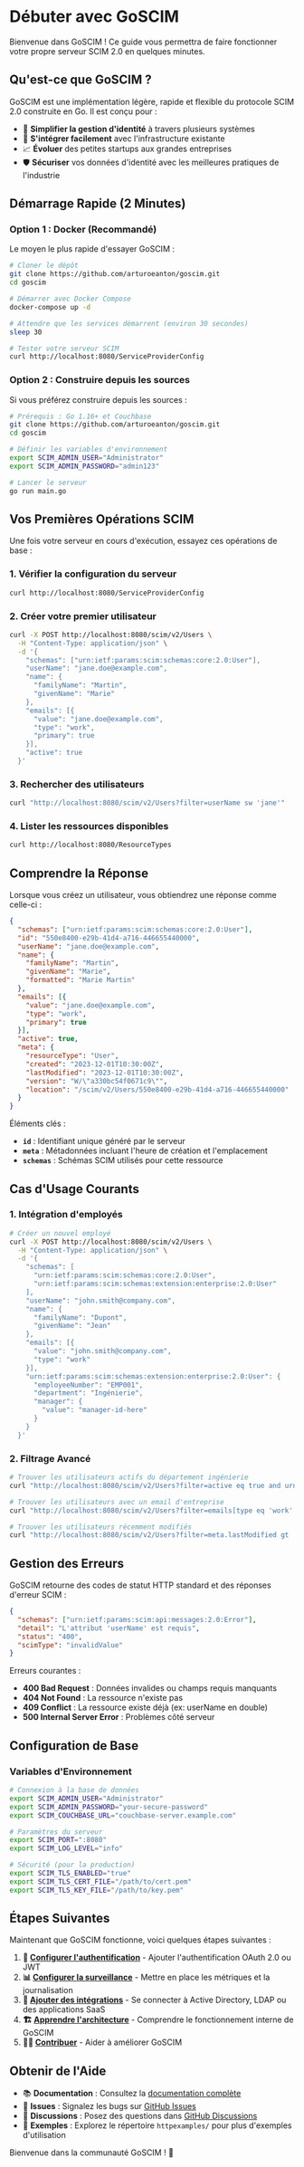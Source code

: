 # Débuter avec GoSCIM

Bienvenue dans GoSCIM ! Ce guide vous permettra de faire fonctionner votre propre serveur SCIM 2.0 en quelques minutes.

## Qu'est-ce que GoSCIM ?

GoSCIM est une implémentation légère, rapide et flexible du protocole SCIM 2.0 construite en Go. Il est conçu pour :

- 🚀 **Simplifier la gestion d'identité** à travers plusieurs systèmes
- 🔧 **S'intégrer facilement** avec l'infrastructure existante
- 📈 **Évoluer** des petites startups aux grandes entreprises
- 🛡️ **Sécuriser** vos données d'identité avec les meilleures pratiques de l'industrie

## Démarrage Rapide (2 Minutes)

### Option 1 : Docker (Recommandé)

Le moyen le plus rapide d'essayer GoSCIM :

```bash
# Cloner le dépôt
git clone https://github.com/arturoeanton/goscim.git
cd goscim

# Démarrer avec Docker Compose
docker-compose up -d

# Attendre que les services démarrent (environ 30 secondes)
sleep 30

# Tester votre serveur SCIM
curl http://localhost:8080/ServiceProviderConfig
```

### Option 2 : Construire depuis les sources

Si vous préférez construire depuis les sources :

```bash
# Prérequis : Go 1.16+ et Couchbase
git clone https://github.com/arturoeanton/goscim.git
cd goscim

# Définir les variables d'environnement
export SCIM_ADMIN_USER="Administrator"
export SCIM_ADMIN_PASSWORD="admin123"

# Lancer le serveur
go run main.go
```

## Vos Premières Opérations SCIM

Une fois votre serveur en cours d'exécution, essayez ces opérations de base :

### 1. Vérifier la configuration du serveur
```bash
curl http://localhost:8080/ServiceProviderConfig
```

### 2. Créer votre premier utilisateur
```bash
curl -X POST http://localhost:8080/scim/v2/Users \
  -H "Content-Type: application/json" \
  -d '{
    "schemas": ["urn:ietf:params:scim:schemas:core:2.0:User"],
    "userName": "jane.doe@example.com",
    "name": {
      "familyName": "Martin",
      "givenName": "Marie"
    },
    "emails": [{
      "value": "jane.doe@example.com",
      "type": "work",
      "primary": true
    }],
    "active": true
  }'
```

### 3. Rechercher des utilisateurs
```bash
curl "http://localhost:8080/scim/v2/Users?filter=userName sw 'jane'"
```

### 4. Lister les ressources disponibles
```bash
curl http://localhost:8080/ResourceTypes
```

## Comprendre la Réponse

Lorsque vous créez un utilisateur, vous obtiendrez une réponse comme celle-ci :

```json
{
  "schemas": ["urn:ietf:params:scim:schemas:core:2.0:User"],
  "id": "550e8400-e29b-41d4-a716-446655440000",
  "userName": "jane.doe@example.com",
  "name": {
    "familyName": "Martin",
    "givenName": "Marie",
    "formatted": "Marie Martin"
  },
  "emails": [{
    "value": "jane.doe@example.com",
    "type": "work",
    "primary": true
  }],
  "active": true,
  "meta": {
    "resourceType": "User",
    "created": "2023-12-01T10:30:00Z",
    "lastModified": "2023-12-01T10:30:00Z",
    "version": "W/\"a330bc54f0671c9\"",
    "location": "/scim/v2/Users/550e8400-e29b-41d4-a716-446655440000"
  }
}
```

Éléments clés :
- **`id`** : Identifiant unique généré par le serveur
- **`meta`** : Métadonnées incluant l'heure de création et l'emplacement
- **`schemas`** : Schémas SCIM utilisés pour cette ressource

## Cas d'Usage Courants

### 1. Intégration d'employés
```bash
# Créer un nouvel employé
curl -X POST http://localhost:8080/scim/v2/Users \
  -H "Content-Type: application/json" \
  -d '{
    "schemas": [
      "urn:ietf:params:scim:schemas:core:2.0:User",
      "urn:ietf:params:scim:schemas:extension:enterprise:2.0:User"
    ],
    "userName": "john.smith@company.com",
    "name": {
      "familyName": "Dupont",
      "givenName": "Jean"
    },
    "emails": [{
      "value": "john.smith@company.com",
      "type": "work"
    }],
    "urn:ietf:params:scim:schemas:extension:enterprise:2.0:User": {
      "employeeNumber": "EMP001",
      "department": "Ingénierie",
      "manager": {
        "value": "manager-id-here"
      }
    }
  }'
```

### 2. Filtrage Avancé
```bash
# Trouver les utilisateurs actifs du département ingénierie
curl "http://localhost:8080/scim/v2/Users?filter=active eq true and urn:ietf:params:scim:schemas:extension:enterprise:2.0:User:department eq 'Ingénierie'"

# Trouver les utilisateurs avec un email d'entreprise
curl "http://localhost:8080/scim/v2/Users?filter=emails[type eq 'work' and value ew '@company.com']"

# Trouver les utilisateurs récemment modifiés
curl "http://localhost:8080/scim/v2/Users?filter=meta.lastModified gt '2023-01-01T00:00:00Z'"
```

## Gestion des Erreurs

GoSCIM retourne des codes de statut HTTP standard et des réponses d'erreur SCIM :

```json
{
  "schemas": ["urn:ietf:params:scim:api:messages:2.0:Error"],
  "detail": "L'attribut 'userName' est requis",
  "status": "400",
  "scimType": "invalidValue"
}
```

Erreurs courantes :
- **400 Bad Request** : Données invalides ou champs requis manquants
- **404 Not Found** : La ressource n'existe pas
- **409 Conflict** : La ressource existe déjà (ex: userName en double)
- **500 Internal Server Error** : Problèmes côté serveur

## Configuration de Base

### Variables d'Environnement
```bash
# Connexion à la base de données
export SCIM_ADMIN_USER="Administrator"
export SCIM_ADMIN_PASSWORD="your-secure-password"
export SCIM_COUCHBASE_URL="couchbase-server.example.com"

# Paramètres du serveur
export SCIM_PORT=":8080"
export SCIM_LOG_LEVEL="info"

# Sécurité (pour la production)
export SCIM_TLS_ENABLED="true"
export SCIM_TLS_CERT_FILE="/path/to/cert.pem"
export SCIM_TLS_KEY_FILE="/path/to/key.pem"
```

## Étapes Suivantes

Maintenant que GoSCIM fonctionne, voici quelques étapes suivantes :

1. **🔐 [Configurer l'authentification](security.md)** - Ajouter l'authentification OAuth 2.0 ou JWT
2. **📊 [Configurer la surveillance](operations.md)** - Mettre en place les métriques et la journalisation
3. **🔌 [Ajouter des intégrations](integrations.md)** - Se connecter à Active Directory, LDAP ou des applications SaaS
4. **🏗️ [Apprendre l'architecture](architecture.md)** - Comprendre le fonctionnement interne de GoSCIM
5. **👩‍💻 [Contribuer](development.md)** - Aider à améliorer GoSCIM

## Obtenir de l'Aide

- 📚 **Documentation** : Consultez la [documentation complète](README.md)
- 🐛 **Issues** : Signalez les bugs sur [GitHub Issues](https://github.com/arturoeanton/goscim/issues)
- 💬 **Discussions** : Posez des questions dans [GitHub Discussions](https://github.com/arturoeanton/goscim/discussions)
- 📖 **Exemples** : Explorez le répertoire `httpexamples/` pour plus d'exemples d'utilisation

Bienvenue dans la communauté GoSCIM ! 🎉